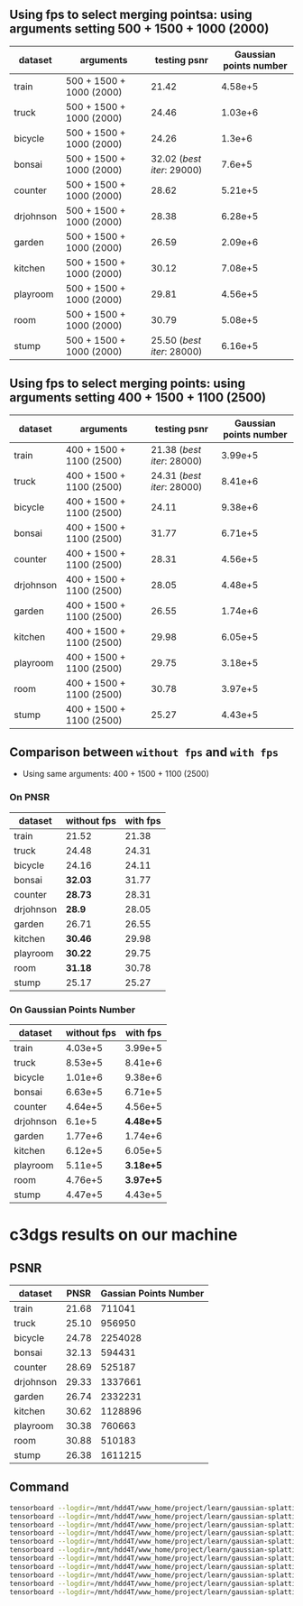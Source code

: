 ## Using fps to select merging pointsa: using arguments setting 500 + 1500 + 1000 (2000)
| dataset | arguments | testing psnr | Gaussian points number | 
|----------|----------|----------|----------|
| train | 500 + 1500 + 1000 (2000) | 21.42 | 4.58e+5 |
| truck |500 + 1500 + 1000 (2000) | 24.46 | 1.03e+6 |
| bicycle |500 + 1500 + 1000 (2000) | 24.26 | 1.3e+6 |
| bonsai |500 + 1500 + 1000 (2000) |32.02 (*best iter*: 29000) | 7.6e+5 |
| counter |500 + 1500 + 1000 (2000) |28.62 |5.21e+5 |
| drjohnson |500 + 1500 + 1000 (2000) |28.38  |6.28e+5 |
| garden |500 + 1500 + 1000 (2000) | 26.59 |2.09e+6 |
| kitchen |500 + 1500 + 1000 (2000) | 30.12  | 7.08e+5|
| playroom |500 + 1500 + 1000 (2000) | 29.81 | 4.56e+5|
| room |500 + 1500 + 1000 (2000) | 30.79 |5.08e+5 |
| stump |500 + 1500 + 1000 (2000) | 25.50 (*best iter*: 28000) |6.16e+5 |

<!-- ## Command
```sh
tensorboard --logdir=/mnt/hdd4T/www_home/project/learn/gaussian-splatting/output/merge_debug/bicycle/1022_with_fps_ITER_30000_DI_400_OI_1500_MI_1100_MPN_2500
tensorboard --logdir=/mnt/hdd4T/www_home/project/learn/gaussian-splatting/output/merge_debug/bonsai/1022_with_fps_ITER_30000_DI_400_OI_1500_MI_1100_MPN_2500
tensorboard --logdir=/mnt/hdd4T/www_home/project/learn/gaussian-splatting/output/merge_debug/counter/1022_with_fps_ITER_30000_DI_400_OI_1500_MI_1100_MPN_2500
tensorboard --logdir=/mnt/hdd4T/www_home/project/learn/gaussian-splatting/output/merge_debug/drjohnson/1022_with_fps_ITER_30000_DI_400_OI_1500_MI_1100_MPN_2500
tensorboard --logdir=/mnt/hdd4T/www_home/project/learn/gaussian-splatting/output/merge_debug/garden/1022_with_fps_ITER_30000_DI_400_OI_1500_MI_1100_MPN_2500
tensorboard --logdir=/mnt/hdd4T/www_home/project/learn/gaussian-splatting/output/merge_debug/kitchen/1022_with_fps_ITER_30000_DI_400_OI_1500_MI_1100_MPN_2500
tensorboard --logdir=/mnt/hdd4T/www_home/project/learn/gaussian-splatting/output/merge_debug/playroom/1022_with_fps_ITER_30000_DI_400_OI_1500_MI_1100_MPN_2500
tensorboard --logdir=/mnt/hdd4T/www_home/project/learn/gaussian-splatting/output/merge_debug/room/1022_with_fps_ITER_30000_DI_400_OI_1500_MI_1100_MPN_2500
tensorboard --logdir=/mnt/hdd4T/www_home/project/learn/gaussian-splatting/output/merge_debug/stump/1022_with_fps_ITER_30000_DI_400_OI_1500_MI_1100_MPN_2500
tensorboard --logdir=/mnt/hdd4T/www_home/project/learn/gaussian-splatting/output/merge_debug/train/1022_with_fps_ITER_30000_DI_400_OI_1500_MI_1100_MPN_2500
tensorboard --logdir=/mnt/hdd4T/www_home/project/learn/gaussian-splatting/output/merge_debug/truck/1022_with_fps_ITER_30000_DI_400_OI_1500_MI_1100_MPN_2500
``` -->

## Using fps to select merging points: using arguments setting 400 + 1500 + 1100 (2500)
| dataset | arguments | testing psnr | Gaussian points number | 
|----------|----------|----------|----------|
| train | 400 + 1500 + 1100 (2500) | 21.38 (*best iter*: 28000) | 3.99e+5 |
| truck |400 + 1500 + 1100 (2500) | 24.31 (*best iter*: 28000) | 8.41e+6 |
| bicycle |400 + 1500 + 1100 (2500) | 24.11 | 9.38e+6 |
| bonsai |400 + 1500 + 1100 (2500) |31.77 | 6.71e+5 |
| counter |400 + 1500 + 1100 (2500) |28.31 |4.56e+5 |
| drjohnson |400 + 1500 + 1100 (2500) |28.05  |4.48e+5 |
| garden |400 + 1500 + 1100 (2500) | 26.55 | 1.74e+6 |
| kitchen |400 + 1500 + 1100 (2500) | 29.98  | 6.05e+5|
| playroom |400 + 1500 + 1100 (2500) | 29.75 | 3.18e+5|
| room |400 + 1500 + 1100 (2500) | 30.78 |3.97e+5 |
| stump |400 + 1500 + 1100 (2500) | 25.27 |4.43e+5 |

## Comparison between `without fps` and `with fps`
- Using same arguments: 400 + 1500 + 1100 (2500)
### On PNSR
| dataset | without fps | with fps |
|---------|---------|---------|
| train | 21.52 | 21.38 |
| truck | 24.48 | 24.31 |
| bicycle | 24.16 | 24.11 |
| bonsai | **32.03** | 31.77 | 
| counter | **28.73** |28.31 |
| drjohnson | **28.9** |28.05  |
| garden | 26.71 | 26.55 | 
| kitchen | **30.46** | 29.98  | 
| playroom | **30.22** | 29.75 | 
| room | **31.18** | 30.78 |
| stump | 25.17 | 25.27 |

### On Gaussian Points Number
| dataset | without fps | with fps |
|---------|---------|---------|
| train | 4.03e+5 | 3.99e+5 |
| truck | 8.53e+5 | 8.41e+6 |
| bicycle | 1.01e+6 | 9.38e+6 |
| bonsai | 6.63e+5 | 6.71e+5 | 
| counter | 4.64e+5 | 4.56e+5 |
| drjohnson | 6.1e+5 | **4.48e+5**  |
| garden | 1.77e+6 | 1.74e+6 | 
| kitchen | 6.12e+5 | 6.05e+5  | 
| playroom | 5.11e+5 | **3.18e+5** | 
| room | 4.76e+5 | **3.97e+5** |
| stump | 4.47e+5 | 4.43e+5 |

# c3dgs results on our machine
## PSNR
| dataset | PNSR | Gassian Points Number |
|---------|---------|---------|
| train | 21.68 | 711041 |
| truck | 25.10 | 956950 |
| bicycle | 24.78 | 2254028 |
| bonsai | 32.13 | 594431 |
| counter | 28.69 | 525187  |
| drjohnson | 29.33 | 1337661 |
| garden | 26.74 | 2332231 |
| kitchen | 30.62 | 1128896  |
| playroom | 30.38 |  760663 |
| room | 30.88 | 510183 |
| stump | 26.38 | 1611215 |

## Command 
```sh
tensorboard --logdir=/mnt/hdd4T/www_home/project/learn/gaussian-splatting/output/merge_debug/bicycle/1022_with_fps_ITER_10000_DI_500_OI_2000_MI_500_MPN_1000 
tensorboard --logdir=/mnt/hdd4T/www_home/project/learn/gaussian-splatting/output/merge_debug/bonsai/1022_with_fps_ITER_10000_DI_500_OI_2000_MI_500_MPN_1000 
tensorboard --logdir=/mnt/hdd4T/www_home/project/learn/gaussian-splatting/output/merge_debug/counter/1022_with_fps_ITER_10000_DI_500_OI_2000_MI_500_MPN_1000 
tensorboard --logdir=/mnt/hdd4T/www_home/project/learn/gaussian-splatting/output/merge_debug/drjohnson/1022_with_fps_ITER_10000_DI_500_OI_2000_MI_500_MPN_1000 
tensorboard --logdir=/mnt/hdd4T/www_home/project/learn/gaussian-splatting/output/merge_debug/garden/1022_with_fps_ITER_10000_DI_500_OI_2000_MI_500_MPN_1000 
tensorboard --logdir=/mnt/hdd4T/www_home/project/learn/gaussian-splatting/output/merge_debug/kitchen/1022_with_fps_ITER_10000_DI_500_OI_2000_MI_500_MPN_1000 
tensorboard --logdir=/mnt/hdd4T/www_home/project/learn/gaussian-splatting/output/merge_debug/playroom/1022_with_fps_ITER_10000_DI_500_OI_2000_MI_500_MPN_1000 
tensorboard --logdir=/mnt/hdd4T/www_home/project/learn/gaussian-splatting/output/merge_debug/room/1022_with_fps_ITER_10000_DI_500_OI_2000_MI_500_MPN_1000 
tensorboard --logdir=/mnt/hdd4T/www_home/project/learn/gaussian-splatting/output/merge_debug/stump/1022_with_fps_ITER_10000_DI_500_OI_2000_MI_500_MPN_1000 
tensorboard --logdir=/mnt/hdd4T/www_home/project/learn/gaussian-splatting/output/merge_debug/train/1022_with_fps_ITER_10000_DI_500_OI_2000_MI_500_MPN_1000 
tensorboard --logdir=/mnt/hdd4T/www_home/project/learn/gaussian-splatting/output/merge_debug/truck/1022_with_fps_ITER_10000_DI_500_OI_2000_MI_500_MPN_1000 
```